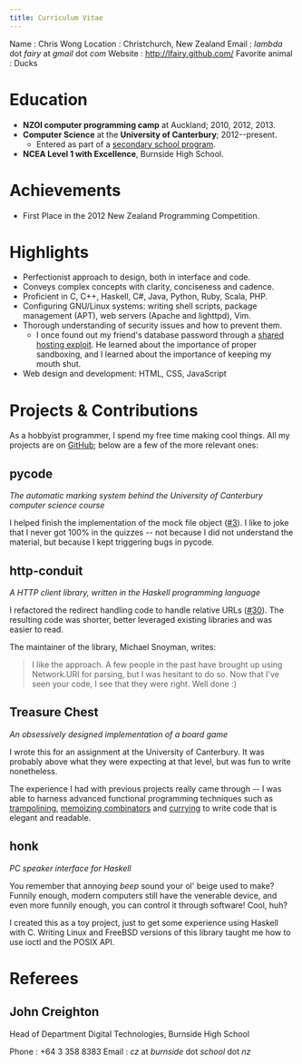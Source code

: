 ```yaml
---
title: Curriculum Vitae
---
```


Name
  : Chris Wong
Location
  : Christchurch, New Zealand
Email
  : *lambda* dot *fairy* at *gmail* dot *com*
Website
  : <http://lfairy.github.com/>
Favorite animal
  : Ducks


Education
=========

* **NZOI computer programming camp** at Auckland; 2010, 2012, 2013.
* **Computer Science** at the **University of Canterbury**; 2012--present.
    + Entered as part of a [secondary school program][STAR].
* **NCEA Level 1 with Excellence**, Burnside High School.

[STAR]: http://www.canterbury.ac.nz/aqua/star/


Achievements
============

* First Place in the 2012 New Zealand Programming Competition.


Highlights
==========

* Perfectionist approach to design, both in interface and code.
* Conveys complex concepts with clarity, conciseness and cadence.
* Proficient in C, C++, Haskell, C#, Java, Python, Ruby, Scala, PHP.
* Configuring GNU/Linux systems: writing shell scripts, package management (APT), web servers (Apache and lighttpd), Vim.
* Thorough understanding of security issues and how to prevent them.
    + I once found out my friend's database password through a [shared hosting exploit][confused deputy]. He learned about the importance of proper sandboxing, and I learned about the importance of keeping my mouth shut.
* Web design and development: HTML, CSS, JavaScript

[confused deputy]: https://mattmccutchen.net/shared-hosting/index.html


Projects & Contributions
========================

As a hobbyist programmer, I spend my free time making cool things. All my projects are on [GitHub][]; below are a few of the more relevant ones:

[GitHub]: https://github.com/lfairy


pycode
------

*The automatic marking system behind the University of Canterbury computer science course*

I helped finish the implementation of the mock file object ([#3][]). I like to joke that I never got 100% in the quizzes -- not because I did not understand the material, but because I kept triggering bugs in pycode.

[#3]: https://github.com/trampgeek/pycode/pull/3


http-conduit
------------

*A HTTP client library, written in the Haskell programming language*

I refactored the redirect handling code to handle relative URLs ([#30][]). The resulting code was shorter, better leveraged existing libraries and was easier to read.

[#30]: https://github.com/snoyberg/http-conduit/pull/30

The maintainer of the library, Michael Snoyman, writes:

> I like the approach. A few people in the past have brought up using Network.URI for parsing, but I was hesitant to do so. Now that I've seen your code, I see that they were right. Well done :)


Treasure Chest
--------------

*An obsessively designed implementation of a board game*

I wrote this for an assignment at the University of Canterbury. It was probably above what they were expecting at that level, but was fun to write nonetheless.

The experience I had with previous projects really came through -- I was able to harness advanced functional programming techniques such as [trampolining][], [memoizing combinators][] and [currying][] to write code that is elegant and readable.

[trampolining]: https://github.com/lfairy/treasure-chest/blob/master/treasurelib/gui/__init__.py#L127
[memoizing combinators]: https://github.com/lfairy/treasure-chest/blob/master/treasurelib/gui/resources.py#L18
[currying]: https://github.com/lfairy/treasure-chest/blob/master/treasurelib/model.py#L57


honk
----

*PC speaker interface for Haskell*

You remember that annoying *beep* sound your ol' beige used to make? Funnily enough, modern computers still have the venerable device, and even more funnily enough, you can control it through software! Cool, huh?

I created this as a toy project, just to get some experience using Haskell with C. Writing Linux and FreeBSD versions of this library taught me how to use ioctl and the POSIX API.


Referees
========

John Creighton
--------------

Head of Department Digital Technologies, Burnside High School

Phone
  : +64 3 358 8383
Email
  : *cz* at *burnside* dot *school* dot *nz*

